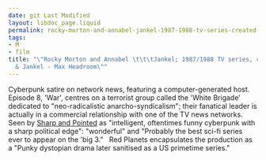 ```yaml
---
date: git Last Modified
layout: libdoc_page.liquid
permalink: rocky-morton-and-annabel-jankel-1987-1988-tv-series-created-by-morton-jankel/index.html
tags:
- M
- film
title: "\"Rocky Morton and Annabel \t\t\tJankel; 1987/1988 TV series, created by Morton
  & Jankel - Max Headroom\""
---
```


Cyberpunk satire on network news, featuring a  computer-generated host. Episode 8, 'War', centres on a terrorist group called  the 'White Brigade' dedicated to "neo-radicalistic anarcho-syndicalism"; their  fanatical leader is actually in a commercial relationship with one of the TV  news networks.
 
Seen by <a href="https://seesharppress.wordpress.com/2016/04/14/two-nearly-forgotten-great-70s-and-80s-sci-fi-tv-series-now-on-youtube/?blogsub=confirming#blog_subscription-2"> Sharp and Pointed</a> as "intelligent, oftentimes funny cyberpunk with a sharp  political edge": "wonderful" and "Probably the best sci-fi series ever to appear  on the 'big 3."
 
Red Planets  encapsulates the production as a "Punky dystopian drama later sanitised as a US  primetime series."